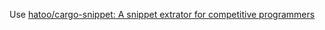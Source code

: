Use [hatoo/cargo-snippet: A snippet extrator for competitive programmers](https://github.com/hatoo/cargo-snippet)
